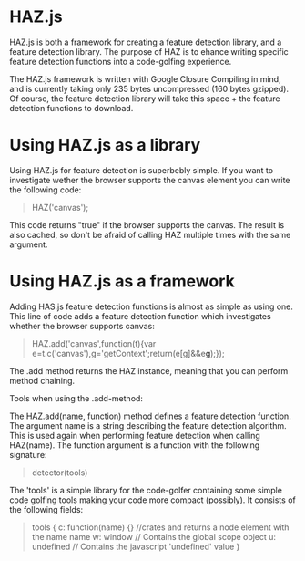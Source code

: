 HAZ.js
======

HAZ.js is both a framework for creating a feature detection library, and a feature detection library. The purpose of HAZ is to ehance writing specific feature detection functions into a code-golfing experience.

The HAZ.js framework is written with Google Closure Compiling in mind, and is currently taking only 235 bytes uncompressed (160 bytes gzipped). Of course, the feature detection library will take this space + the feature detection functions to download.



Using HAZ.js as a library
======

Using HAZ.js for feature detection is superbebly simple. If you want to investigate wether the browser supports the canvas element you can write the following code:

> HAZ('canvas');

This code returns "true" if the browser supports the canvas. The result is also cached, so don't be afraid of calling HAZ multiple times with the same argument.

Using HAZ.js as a framework
======

Adding HAS.js feature detection functions is almost as simple as using one. This line of code adds a feature detection function which investigates whether the browser supports canvas:

> HAZ.add('canvas',function(t){var e=t.c('canvas'),g='getContext';return(e[g]&&e[g]('2d'));});

The .add method returns the HAZ instance, meaning that you can perform method chaining.

Tools when using the .add-method:

The HAZ.add(name, function) method defines a feature detection function. The argument name is a string describing the feature detection algorithm. This is used again when performing feature detection when calling HAZ(name). The function argument is a function with the following signature:

> detector(tools)

The 'tools' is a simple library for the code-golfer containing some simple code golfing tools making your code more compact (possibly). It consists of the following fields:

> tools {
>   c: function(name) {} //crates and returns a node element with the name name
>   w: window // Contains the global scope object
>   u: undefined // Contains the javascript 'undefined' value
> }
